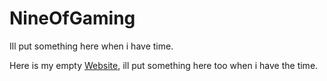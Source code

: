 # NineOfGaming
Ill put something here when i have time.

Here is my empty <a href="nineofgaming.github.io" target="_blank">Website</a>, ill put something here too when i have the time.

<!--
**NineOfGaming/NineOfGaming** is a ✨ _special_ ✨ repository because its `README.md` (this file) appears on your GitHub profile.

Here are some ideas to get you started:

- 🔭 I’m currently working on ...
- 🌱 I’m currently learning ...
- 👯 I’m looking to collaborate on ...
- 🤔 I’m looking for help with ...
- 💬 Ask me about ...
- 📫 How to reach me: ...
- 😄 Pronouns: ...
- ⚡ Fun fact: ...
-->
